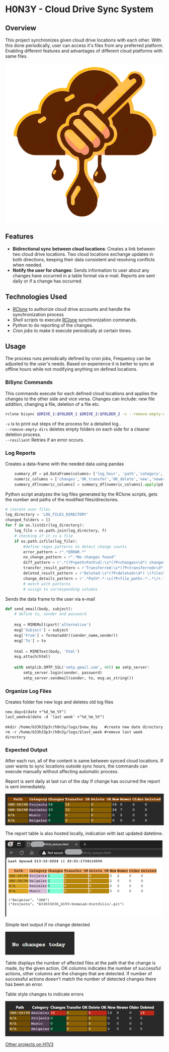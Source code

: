 # H0N3Y - Cloud Drive Sync System

## Overview

This project synchronizes given cloud drive locations with each other. With this done periodically, user can access it's files from any preferred platform. Enabling different features and advantages of different cloud platforms with same files.

![alt](../img/icons/h0n3y.png)

## Features

- **Bidirectional sync between cloud locations**: Creates a link between two cloud drive locations. Two cloud locations exchange updates in both directions, keeping their data consistent and resolving conflicts when needed.
- **Notify the user for changes**: Sends information to user about any changes have occurred in a table format via e-mail. Reports are sent daily or if a change has occurred.

## Technologies Used

- *[RClone](https://rclone.org/)* to authorize cloud drive accounts and handle the synchronization process
- *Shell scripts* to execute [RClone](https://rclone.org/) synchronization commands.
- *Python* to do reporting of the changes.
- *Cron jobs* to make it execute periodically at certain times.

## Usage

The process runs periodically defined by cron jobs, Frequency can be adjusted to the user's needs. Based on experience it is better to sync at offline hours while not modifying anything on defined locations.

### BiSync Commands

This commands execute for each defined cloud locations and applies the changes to the other side and vice versa. Changes can include: new file addition, changing a file, deletion of a file etc.

```bash
rclone bisync $DRIVE_1:$FOLDER_1 $DRIVE_2:$FOLDER_2 -v --remove-empty-dirs --resilient 2> $LOG_PATH
```

`-v` is to print out steps of the process for a detailed log..</br>
`--remove-empty-dirs` deletes empty folders on each side for a cleaner deletion process.</br>
`--resilient` Retries if an error occurs.

### Log Reports

Creates a data-frame with the needed data using pandas

```python
    summary_df = pd.DataFrame(columns= ['log_hour', 'path','category','changes','OK_transfer','OK_delete','new','newer','older','deleted'])
    numeric_columns = ['changes','OK_transfer','OK_delete','new','newer','older','deleted']
    summary_df[numeric_columns] = summary_df[numeric_columns].apply(pd.to_numeric)
```

Python script analyzes the log files generated by the RClone scripts, gets the number and paths of the modified files/directories.

```python
# iterate over files
log_directory = 'LOG_FILES_DIRECTORY'
changed_folders = []
for f in os.listdir(log_directory):
    log_file = os.path.join(log_directory, f)
    # checking if it is a file
    if os.path.isfile(log_file):
        #define regex patterns to detect change counts
        error_pattern = r".*ERROR.*"
        no_change_pattern = r".*No changes found"
        diff_pattern = r'.*(?P<path>Path\d):\s*(?P<changes>\d*) changes:\s*(?P<new>\d*) new,\s*(?P<newer>\d*) newer,\s*(?P<older>\d*) older,\s*(?P<deleted>\d*) deleted'
        transfer_result_pattern = r'Transferred:\s*(?P<transferred>\d*) / \d*, \d*%'
        deleted_result_pattern = r'Deleted:\s*(?P<deleted>\d*) \(files\), \d* \(dirs\)'
        change_details_pattern = r'.*Path*.*-\s(?P<file_path>.*:.*\/+.*)'
        # match with patterns
        # assign to corresponding columns
```

Sends the data frame to the user via e-mail

```python
def send_email(body, subject):
    # define to, sender and password
    
    msg = MIMEMultipart('alternative')
    msg['Subject'] = subject
    msg['From'] = formataddr((sender_name,sender))
    msg['To'] = to
    
    html = MIMEText(body, 'html')
    msg.attach(html)
    
    with smtplib.SMTP_SSL('smtp.gmail.com', 465) as smtp_server:
        smtp_server.login(sender, password)
        smtp_server.sendmail(sender, to, msg.as_string())
```

### Organize Log Files

Creates folder foe new logs and deletes old log files

```shell
new_day=$(date +"%d_%m_%Y")
last_week=$(date -d 'last week' +"%d_%m_%Y")

mkdir /home/b33k33p3r/h0n3y/logs/$new_day   #create new date directory
rm -r /home/b33k33p3r/h0n3y/logs/$last_week #remove last week directory
```

### Expected Output

After each run, all of the content is same between synced cloud locations.
If user wants to sync locations outside sync hours, the commands can execute manually without affecting automatic process.

Report is sent daily at last run of the day
If change has occurred the report is sent immediately.

![alt text](../img/examples/ok.png)

The report table is also hosted locally, indication with last updated datetime.

![alt text](../img/examples/web_demo.png)

Simple text output if no change detected

![alt text](../img/examples/no_change.png)

Table displays the number of affected files at the path that the change is made, by the given action. OK columns indicates the number of successful actions, other columns are the changes that are detected. If number of successful actions doesn't match the number of detected changes there has been an error.

Table style changes to indicate errors

![alt text](../img/examples/error.png)

[Other projects on H1V3](../README.md)

